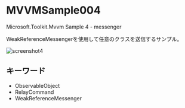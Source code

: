 # MVVMSample004
Microsoft.Toolkit.Mvvm Sample 4 - messenger

WeakReferenceMessengerを使用して任意のクラスを送信するサンプル。

![screenshot4](https://user-images.githubusercontent.com/81235941/115362353-68fa5980-a1fc-11eb-8cec-2ff22de56e08.png)

## キーワード

* ObservableObject
* RelayCommand
* WeakReferenceMessenger
